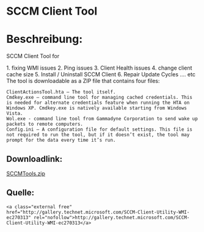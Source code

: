 # SCCM Client Tool

# <span class="mw-headline" id="bkmrk-beschreibung%3A-1">Beschreibung:</span>

SCCM Client Tool for

<div class="vector-body" id="bkmrk-fixing-wmi-issues-pi"><div class="mw-body-content mw-content-ltr" dir="ltr" lang="de"><div class="mw-parser-output">1. fixing WMI issues
2. Ping issues
3. Client Health issues
4. change client cache size
5. Install / Uninstall SCCM Client
6. Repair Update Cycles .... etc

</div></div></div>The tool is downloadable as a ZIP file that contains four files:

```
ClientActionsTool.hta – The tool itself. 
Cmdkey.exe – command line tool for managing cached credentials. This is needed for alternate credentials feature when running the HTA on Windows XP. Cmdkey.exe is natively available starting from Windows Vista.
Wol.exe - command line tool from Gammadyne Corporation to send wake up packets to remote computers. 
Config.ini – A configuration file for default settings. This file is not required to run the tool, but if it doesn’t exist, the tool may prompt for the data every time it’s run.
```

## <span class="mw-headline" id="bkmrk-downloadlink%3A-1">Downloadlink:</span>

[SCCMTools.zip](http://gallery.technet.microsoft.com/SCCM-Client-Utility-WMI-ec270313/file/74814/1/SCCMTools.zip)

## <span class="mw-headline" id="bkmrk-quelle%3A-1">Quelle:</span>

```
<a class="external free" href="http://gallery.technet.microsoft.com/SCCM-Client-Utility-WMI-ec270313" rel="nofollow">http://gallery.technet.microsoft.com/SCCM-Client-Utility-WMI-ec270313</a>
```
